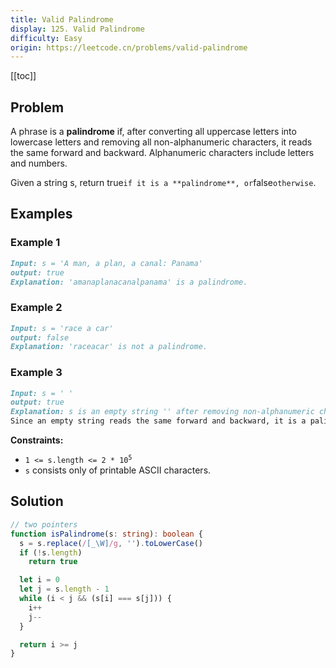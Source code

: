 ```yaml
---
title: Valid Palindrome
display: 125. Valid Palindrome
difficulty: Easy
origin: https://leetcode.cn/problems/valid-palindrome
---
```


[[toc]]

## Problem

A phrase is a **palindrome** if, after converting all uppercase letters into lowercase letters and removing all non-alphanumeric characters, it reads the same forward and backward. Alphanumeric characters include letters and numbers.

Given a string s, return true`if it is a **palindrome**, or`false`otherwise`.

## Examples

### Example 1

```md
Input: s = 'A man, a plan, a canal: Panama'
output: true
Explanation: 'amanaplanacanalpanama' is a palindrome.
```

### Example 2

```md
Input: s = 'race a car'
output: false
Explanation: 'raceacar' is not a palindrome.
```

### Example 3

```md
Input: s = ' '
output: true
Explanation: s is an empty string '' after removing non-alphanumeric characters.
Since an empty string reads the same forward and backward, it is a palindrome.
```

**Constraints:**

- <code>1 <= s.length <= 2 * 10<sup>5</sup></code>
- `s` consists only of printable ASCII characters.

## Solution

```ts
// two pointers
function isPalindrome(s: string): boolean {
  s = s.replace(/[_\W]/g, '').toLowerCase()
  if (!s.length)
    return true

  let i = 0
  let j = s.length - 1
  while (i < j && (s[i] === s[j])) {
    i++
    j--
  }

  return i >= j
}
```

